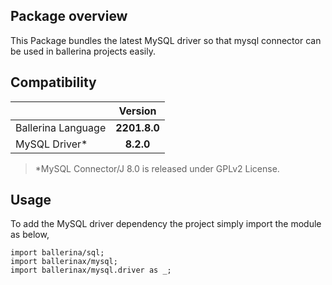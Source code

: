 ## Package overview

This Package bundles the latest MySQL driver so that mysql connector can be used in ballerina projects easily.

## Compatibility

| |   Version    |
|:---|:------------:|
|Ballerina Language | **2201.8.0** |
|MySQL Driver* |  **8.2.0**   |

> *MySQL Connector/J 8.0 is released under GPLv2 License.

## Usage

To add the MySQL driver dependency the project simply import the module as below,

```ballerina
import ballerina/sql;
import ballerinax/mysql;
import ballerinax/mysql.driver as _;
```
